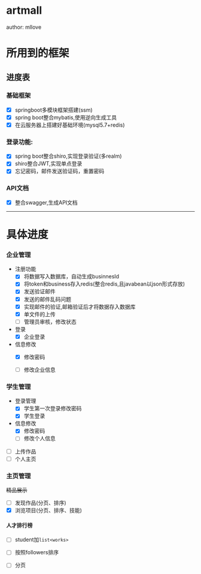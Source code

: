 # artmall  


author: mllove
# 所用到的框架
## 进度表   
 ### 基础框架  
 - [x] springboot多模块框架搭建(ssm)    
 - [x] spring boot整合mybatis,使用逆向生成工具
 - [x] 在云服务器上搭建好基础环境(mysql5.7+redis)
 ### 登录功能:   
 - [x] spring boot整合shiro,实现登录验证(多realm)   
 - [x] shiro整合JWT,实现单点登录
 - [x] 忘记密码，邮件发送验证码，重置密码
 ### API文档   
 - [x] 整合swagger,生成API文档   
  
---   
# 具体进度
 ### 企业管理   

 * 注册功能   
    - [x] 将数据写入数据库，自动生成businnesId
    - [x] 将token和business存入redis(整合redis,且javabean以json形式存放)
    - [x] 发送验证邮件   
    - [x] 发送的邮件乱码问题
    - [x] 实现邮件的验证,邮箱验证后才将数据存入数据库   
    - [x] 单文件的上传 
    - [ ] 管理员审核，修改状态       

* 登录  
    - [x] 企业登录   
* 信息修改   
    - [x] 修改密码   
    - [ ] 修改企业信息   
  
   

 ### 学生管理   
 * 登录管理        
    - [x] 学生第一次登录修改密码   
    - [x] 学生登录   
 * 信息修改   
    - [X] 修改密码   
    - [ ] 修改个人信息   
  - [ ] 上传作品   
  - [ ] 个人主页   
     
 ### 主页管理   
 ~~精品展示~~ 
 - [ ] 发现作品(分页、排序)
 - [x] 浏览项目(分页、排序、技能)

#### 人才排行榜   
 - [ ] student加`list<works>`   
 - [ ] 按照followers排序   
 - [ ] 分页 
 